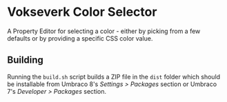 # Vokseverk Color Selector

A Property Editor for selecting a color - either by picking from a few defaults
or by providing a specific CSS color value.


## Building

Running the `build.sh` script builds a ZIP file in the `dist` folder which
should be installable from Umbraco 8's _Settings > Packages_ section or
Umbraco 7's _Developer > Packages_ section.
